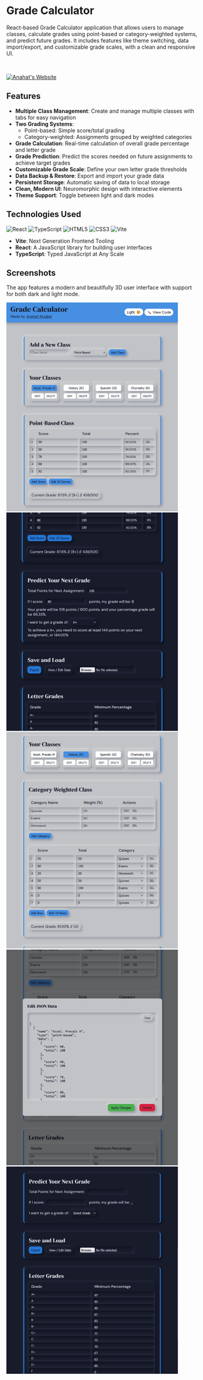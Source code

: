 # Grade Calculator

React-based Grade Calculator application that allows users to manage classes, calculate grades using point-based or category-weighted systems, and predict future grades. It includes features like theme switching, data import/export, and customizable grade scales, with a clean and responsive UI.

<br />

[![Anahat's Website](https://img.shields.io/badge/Developer_Website-AnahatMudgal.com-blue)](https://AnahatMudgal.com)

## Features

- **Multiple Class Management**: Create and manage multiple classes with tabs for easy navigation
- **Two Grading Systems**:
  - Point-based: Simple score/total grading
  - Category-weighted: Assignments grouped by weighted categories
- **Grade Calculation**: Real-time calculation of overall grade percentage and letter grade
- **Grade Prediction**: Predict the scores needed on future assignments to achieve target grades
- **Customizable Grade Scale**: Define your own letter grade thresholds
- **Data Backup & Restore**: Export and import your grade data
- **Persistent Storage**: Automatic saving of data to local storage
- **Clean, Modern UI**: Neuromorphic design with interactive elements
- **Theme Support**: Toggle between light and dark modes

## Technologies Used

![React](https://img.shields.io/badge/-React-05122A?style=flat-square&logo=React&color=2a2e34)
![TypeScript](https://img.shields.io/badge/-TypeScript-05122A?style=flat-square&logo=TypeScript&color=2a2e34)
![HTML5](https://img.shields.io/badge/-HTML5-05122A?style=flat-square&logo=HTML5&color=2a2e34)
![CSS3](https://img.shields.io/badge/-CSS3-05122A?style=flat-square&logo=CSS3&color=2a2e34)
![Vite](https://img.shields.io/badge/-Vite-05122A?style=flat-square&logo=Vite&color=2a2e34)

- **Vite**: Next Generation Frontend Tooling
- **React**: A JavaScript library for building user interfaces
- **TypeScript**: Typed JavaScript at Any Scale

## Screenshots

The app features a modern and beautifully 3D user interface with support for both dark and light mode.

<img src="./assets/GradeCalculatorScreenshot-1.png" alt="Grade Calculator Screenshot 1" width=450px>
<img src="./assets/GradeCalculatorScreenshot-5.png" alt="Grade Calculator Screenshot 2" width=450px>
<img src="./assets/GradeCalculatorScreenshot-3.png" alt="Grade Calculator Screenshot 3" width=450px>
<img src="./assets/GradeCalculatorScreenshot-4.png" alt="Grade Calculator Screenshot 4" width=450px>
<img src="./assets/GradeCalculatorScreenshot-2.png" alt="Grade Calculator Screenshot 5" width=450px>
